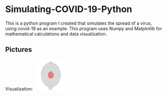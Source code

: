 # Simulating-COVID-19-Python 
 
This is a python program I created that simulates the spread of a virus, using covid-19 as an example. This program uses Numpy and Matplotlib for mathematical calculations and data visualization. 


## Pictures

Visualization:
<img src = "image/virus.png" height = 100 width = 100> 
